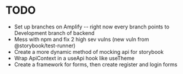 # TODO

- Set up branches on Amplify -- right now every branch points to Development branch of backend
- Mess with npm and fix 2 high sev vulns (new vuln from @storybook/test-runner)
- Create a more dynamic method of mocking api for storybook
- Wrap ApiContext in a useApi hook like useTheme
- Create a framework for forms, then create register and login forms
